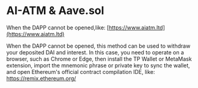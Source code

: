 # AI-ATM & Aave.sol
When the DAPP cannot be opened,like: [https://www.aiatm.ltd](https://www.aiatm.ltd)

When the DAPP cannot be opened, this method can be used to withdraw your deposited DAI and interest. 
In this case, you need to operate on a browser, such as Chrome or Edge, then install the TP Wallet 
or MetaMask extension, import the mnemonic phrase or private key to sync the wallet,
and open Ethereum's official contract compilation IDE, like: https://remix.ethereum.org/
